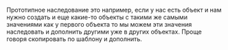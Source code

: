 Прототипное наследование это например, если у нас есть объект и нам нужно создать и еще какие-то объекты с такими же самыми значениями как у первого объекта то мы можем эти значения наследовать и дополнить другими уже в других объектах. Проще говоря скопировать по шаблону и дополнить.
